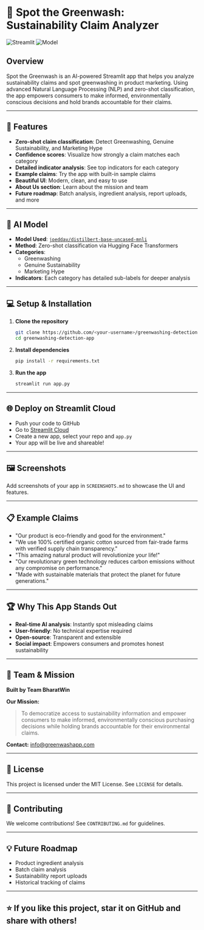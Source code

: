 # 🌱 Spot the Greenwash: Sustainability Claim Analyzer

![Streamlit](https://img.shields.io/badge/Built%20With-Streamlit-green?style=flat-square) ![Model](https://img.shields.io/badge/Model-DistilBERT%20MNLI-blue?style=flat-square)

## Overview

Spot the Greenwash is an AI-powered Streamlit app that helps you analyze sustainability claims and spot greenwashing in product marketing. Using advanced Natural Language Processing (NLP) and zero-shot classification, the app empowers consumers to make informed, environmentally conscious decisions and hold brands accountable for their claims.

---

## 🚀 Features
- **Zero-shot claim classification**: Detect Greenwashing, Genuine Sustainability, and Marketing Hype
- **Confidence scores**: Visualize how strongly a claim matches each category
- **Detailed indicator analysis**: See top indicators for each category
- **Example claims**: Try the app with built-in sample claims
- **Beautiful UI**: Modern, clean, and easy to use
- **About Us section**: Learn about the mission and team
- **Future roadmap**: Batch analysis, ingredient analysis, report uploads, and more

---

## 🧠 AI Model
- **Model Used**: [`joeddav/distilbert-base-uncased-mnli`](https://huggingface.co/joeddav/distilbert-base-uncased-mnli)
- **Method**: Zero-shot classification via Hugging Face Transformers
- **Categories**:
  - Greenwashing
  - Genuine Sustainability
  - Marketing Hype
- **Indicators**: Each category has detailed sub-labels for deeper analysis

---

## 💻 Setup & Installation

1. **Clone the repository**
   ```bash
   git clone https://github.com/<your-username>/greenwashing-detection-app.git
   cd greenwashing-detection-app
   ```
2. **Install dependencies**
   ```bash
   pip install -r requirements.txt
   ```
3. **Run the app**
   ```bash
   streamlit run app.py
   ```

---

## 🌐 Deploy on Streamlit Cloud
- Push your code to GitHub
- Go to [Streamlit Cloud](https://streamlit.io/cloud)
- Create a new app, select your repo and `app.py`
- Your app will be live and shareable!

---

## 🖼️ Screenshots
Add screenshots of your app in `SCREENSHOTS.md` to showcase the UI and features.

---

## 📋 Example Claims
- "Our product is eco-friendly and good for the environment."
- "We use 100% certified organic cotton sourced from fair-trade farms with verified supply chain transparency."
- "This amazing natural product will revolutionize your life!"
- "Our revolutionary green technology reduces carbon emissions without any compromise on performance."
- "Made with sustainable materials that protect the planet for future generations."

---

## 🏆 Why This App Stands Out
- **Real-time AI analysis**: Instantly spot misleading claims
- **User-friendly**: No technical expertise required
- **Open-source**: Transparent and extensible
- **Social impact**: Empowers consumers and promotes honest sustainability

---

## 👥 Team & Mission
**Built by Team BharatWin**

**Our Mission:**
> To democratize access to sustainability information and empower consumers to make informed, environmentally conscious purchasing decisions while holding brands accountable for their environmental claims.

**Contact:** info@greenwashapp.com

---

## 📄 License
This project is licensed under the MIT License. See `LICENSE` for details.

---

## 🙌 Contributing
We welcome contributions! See `CONTRIBUTING.md` for guidelines.

---

## 💡 Future Roadmap
- Product ingredient analysis
- Batch claim analysis
- Sustainability report uploads
- Historical tracking of claims

---

## ⭐ If you like this project, star it on GitHub and share with others!
